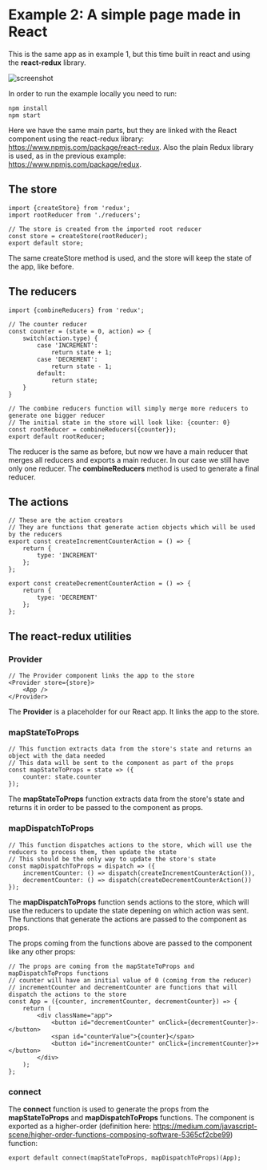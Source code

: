 # Example 2: A simple page made in React

This is the same app as in example 1, but this time built in react and using the **react-redux** library.

![screenshot](https://alininayeh-storage.s3.eu-central-1.amazonaws.com/1562062956884Screenshot%202019-07-02%20at%2012.20.52.png)

In order to run the example locally you need to run:

    npm install
    npm start

Here we have the same main parts, but they are linked with the React component using the react-redux library: https://www.npmjs.com/package/react-redux. Also the plain Redux library is used, as in the previous example: https://www.npmjs.com/package/redux.

## The store

    import {createStore} from 'redux';
    import rootReducer from './reducers';

    // The store is created from the imported root reducer
    const store = createStore(rootReducer);
    export default store;

The same createStore method is used, and the store will keep the state of the app, like before.

## The reducers

    import {combineReducers} from 'redux';

    // The counter reducer
    const counter = (state = 0, action) => {
        switch(action.type) {
            case 'INCREMENT':
                return state + 1;
            case 'DECREMENT':
                return state - 1;
            default:
                return state;
        }
    }

    // The combine reducers function will simply merge more reducers to generate one bigger reducer
    // The initial state in the store will look like: {counter: 0}
    const rootReducer = combineReducers({counter});
    export default rootReducer;

The reducer is the same as before, but now we have a main reducer that merges all reducers and exports a main reducer. In our case we still have only one reducer. The **combineReducers** method is used to generate a final reducer.

## The actions

    // These are the action creators
    // They are functions that generate action objects which will be used by the reducers
    export const createIncrementCounterAction = () => {
        return {
            type: 'INCREMENT'
        };
    };

    export const createDecrementCounterAction = () => {
        return {
            type: 'DECREMENT'
        };
    };

## The react-redux utilities

### Provider

    // The Provider component links the app to the store
    <Provider store={store}>
        <App />
    </Provider>

The **Provider** is a placeholder for our React app. It links the app to the store.

### mapStateToProps

    // This function extracts data from the store's state and returns an object with the data needed
    // This data will be sent to the component as part of the props
    const mapStateToProps = state => ({
        counter: state.counter
    });

The **mapStateToProps** function extracts data from the store's state and returns it in order to be passed to the component as props.

### mapDispatchToProps

    // This function dispatches actions to the store, which will use the reducers to process them, then update the state
    // This should be the only way to update the store's state
    const mapDispatchToProps = dispatch => ({
        incrementCounter: () => dispatch(createIncrementCounterAction()),
        decrementCounter: () => dispatch(createDecrementCounterAction())
    });

The **mapDispatchToProps** function sends actions to the store, which will use the reducers to update the state depening on which action was sent. The functions that generate the actions are passed to the component as props.

The props coming from the functions above are passed to the component like any other props:

    // The props are coming from the mapStateToProps and mapDispatchToProps functions
    // counter will have an initial value of 0 (coming from the reducer)
    // incrementCounter and decrementCounter are functions that will dispatch the actions to the store
    const App = ({counter, incrementCounter, decrementCounter}) => {
        return (
            <div className="app">
                <button id="decrementCounter" onClick={decrementCounter}>-</button>
                <span id="counterValue">{counter}</span>
                <button id="incrementCounter" onClick={incrementCounter}>+</button>
            </div>
        );
    };

### connect

The **connect** function is used to generate the props from the **mapStateToProps** and **mapDispatchToProps** functions. The component is exported as a higher-order (definition here: https://medium.com/javascript-scene/higher-order-functions-composing-software-5365cf2cbe99) function:

    export default connect(mapStateToProps, mapDispatchToProps)(App);
